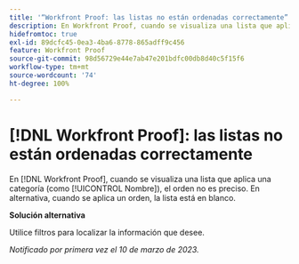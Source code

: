 ```yaml
---
title: '“Workfront Proof: las listas no están ordenadas correctamente”'
description: En Workfront Proof, cuando se visualiza una lista que aplica una categoría (como Nombre), el orden no es preciso.
hidefromtoc: true
exl-id: 89dcfc45-0ea3-4ba6-8778-865adff9c456
feature: Workfront Proof
source-git-commit: 98d56729e44e7ab47e201bdfc00db8d40c5f15f6
workflow-type: tm+mt
source-wordcount: '74'
ht-degree: 100%

---
```


# [!DNL Workfront Proof]: las listas no están ordenadas correctamente

<!--Won't fix, valid issue-->

En [!DNL Workfront Proof], cuando se visualiza una lista que aplica una categoría (como [!UICONTROL Nombre]), el orden no es preciso. En alternativa, cuando se aplica un orden, la lista está en blanco.

**Solución alternativa**

Utilice filtros para localizar la información que desee.

_Notificado por primera vez el 10 de marzo de 2023._

